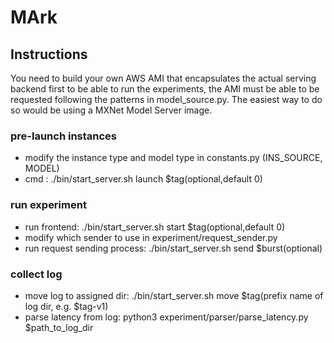 # MArk


## Instructions

You need to build your own AWS AMI that encapsulates the actual serving backend first to be able to run the experiments, the AMI must be able to be requested following the patterns in model_source.py. The easiest way to do so would be using a MXNet Model Server image.

### pre-launch instances
- modify the instance type and model type in constants.py (INS_SOURCE, MODEL)
- cmd : ./bin/start_server.sh launch $tag(optional,default 0)

### run experiment
- run frontend: ./bin/start_server.sh start $tag(optional,default 0)
- modify which sender to use in experiment/request_sender.py
- run request sending process: ./bin/start_server.sh send $burst(optional)

### collect log
- move log to assigned dir: ./bin/start_server.sh move $tag(prefix name of log dir, e.g. $tag-v1)
- parse latency from log: python3 experiment/parser/parse_latency.py $path_to_log_dir
